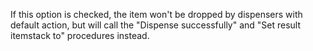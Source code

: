 If this option is checked, the item won't be dropped by dispensers with default action, 
but will call the "Dispense successfully" and "Set result itemstack to" procedures instead.